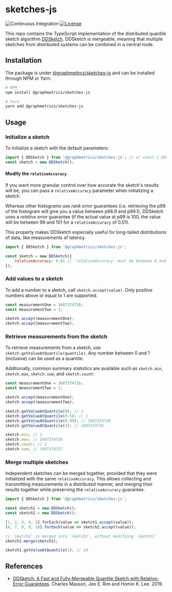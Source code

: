 # sketches-js

![Continuous Integration](https://github.com/GraphMetrics/sketches-js/workflows/Continuous%20Integration/badge.svg) [![License](https://img.shields.io/badge/License-Apache%202.0-blue.svg)](https://opensource.org/licenses/Apache-2.0)

This repo contains the TypeScript implementation of the distributed quantile sketch algorithm [DDSketch](http://www.vldb.org/pvldb/vol12/p2195-masson.pdf). DDSketch is mergeable, meaning that multiple sketches from distributed systems can be combined in a central node.

## Installation

The package is under [@graphmeitrcs/sketches-js](https://www.npmjs.com/package/@graphmetrics/sketches-js) and can be installed through NPM or Yarn:

```sh
# NPM
npm install @graphmetrics/sketches-js

# Yarn
yarn add @graphmetrics/sketches-js
```

## Usage

### Initialize a sketch

To initialize a sketch with the default parameters:

```js
import { DDSketch } from '@graphmetrics/sketches-js'; // or const { DDSketch } = require('@graphmetrics/sketches-js');
const sketch = new DDSketch();
```

#### Modify the `relativeAccuracy`

If you want more granular control over how accurate the sketch's results will be, you can pass a `relativeAccuracy` parameter when initializing a sketch.

Whereas other histograms use _rank error_ guarantees (i.e. retrieving the p99 of the histogram will give you a value between p98.9 and p99.1), DDSketch uses a _relative error_ guarantee (if the actual value at p99 is 100, the value will be between 99 and 101 for a `relativeAccuracy` of 0.01).

This property makes DDSketch especially useful for long-tailed distributions of data, like measurements of latency.

```js
import { DDSketch } from '@graphmetrics/sketches-js';

const sketch = new DDSketch({
    relativeAccuracy: 0.01 // `relativeAccuracy` must be between 0 and 1
});
```

### Add values to a sketch

To add a number to a sketch, call `sketch.accept(value)`. Only positive numbers above or equal to 1 are supported.

```js
const measurementOne = 1607374726;
const measurementTwo = 1;

sketch.accept(measurementOne);
sketch.accept(measurementTwo);
```

### Retrieve measurements from the sketch

To retrieve measurements from a sketch, use `sketch.getValueAtQuantile(quantile)`. Any number between 0 and 1 (inclusive) can be used as a quantile.

Additionally, common summary statistics are available such as `sketch.min`, `sketch.max`, `sketch.sum`, and `sketch.count`:

```js
const measurementOne = 1607374726;
const measurementTwo = 1;

sketch.accept(measurementOne);
sketch.accept(measurementTwo);

sketch.getValueAtQuantile(0); // 1
sketch.getValueAtQuantile(0.5); // 1
sketch.getValueAtQuantile(0.99); // 1607374726
sketch.getValueAtQuantile(1); // 1607374726

sketch.min; // 1
sketch.max; // 1607374726
sketch.count; // 2
sketch.sum; // 1607374727
```

### Merge multiple sketches

Independent sketches can be merged together, provided that they were initialized with the same `relativeAccuracy`. This allows collecting and transmitting measurements in a distributed manner, and merging their results together while preserving the `relativeAccuracy` guarantee.

```js
import { DDSketch } from '@graphmetrics/sketches-js';

const sketch1 = new DDSketch();
const sketch2 = new DDSketch();

[1, 2, 3, 4, 5].forEach(value => sketch1.accept(value));
[6, 7, 8, 9, 10].forEach(value => sketch2.accept(value));

// `sketch2` is merged into `sketch1`, without modifying `sketch2`
sketch1.merge(sketch2);

sketch1.getValueAtQuantile(1); // 10
```

## References

-   [DDSketch: A Fast and Fully-Mergeable Quantile Sketch with Relative-Error Guarantees](http://www.vldb.org/pvldb/vol12/p2195-masson.pdf). Charles Masson, Jee E. Rim and Homin K. Lee. 2019.

